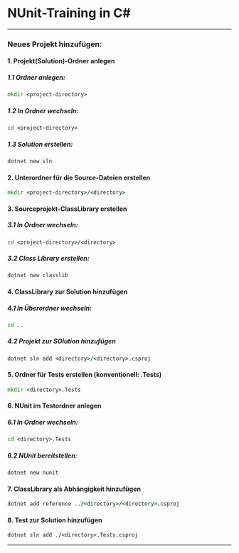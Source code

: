 ﻿# NUnit-Training in C#
---

### Neues Projekt hinzufügen:
#### 1. Projekt(Solution)-Ordner anlegen
##### 1.1 Ordner anlegen: 
````cmd
mkdir <project-directory>
````
##### 1.2 In Ordner wechseln: 
````cmd
cd <project-directory>
````   
##### 1.3 Solution erstellen: 
````cmd
dotnet new sln
````

#### 2. Unterordner für die Source-Dateien erstellen
````cmd
mkdir <project-directory>/<directory>
````

#### 3. Sourceprojekt-ClassLibrary erstellen
##### 3.1 In Ordner wechseln: 
````cmd
cd <project-directory>/<directory>
````
##### 3.2 Class Library erstellen: 
````cmd
dotnet new classlib
````

#### 4. ClassLibrary zur Solution hinzufügen
##### 4.1 In Überordner wechseln:
````cmd
cd ..
````
##### 4.2 Projekt zur SOlution hinzufügen
````cmd
dotnet sln add <directory>/<directory>.csproj
````

#### 5. Ordner für Tests erstellen (konventionell: <directory>.Tests)
````cmd
mkdir <directory>.Tests
````

#### 6. NUnit im Testordner anlegen
##### 6.1 In Ordner wechseln: 
````cmd
cd <directory>.Tests
````
##### 6.2 NUnit bereitstellen:
````cmd
dotnet new nunit
````

#### 7. ClassLibrary als Abhängigkeit hinzufügen
````cmd
dotnet add reference ../<directory>/<directory>.csproj
````

#### 8. Test zur Solution hinzufügen
````cmd
dotnet sln add ./<directory>.Tests.csproj
````
---


